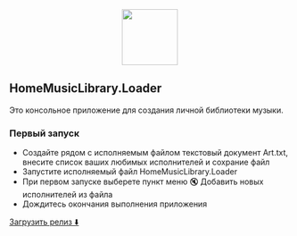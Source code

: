 <div align="center">
	<img src="https://media.giphy.com/media/xTiTnnnWvRXTeXx3wc/giphy.gif" width="100"/>
</div>

## HomeMusicLibrary.Loader
Это консольное приложение для создания личной библиотеки музыки. 

### Первый запуск 
* Создайте рядом с исполняемым файлом текстовый документ Art.txt, внесите список ваших любимых исполнителей и сохрание файл
* Запустите исполняемый файл HomeMusicLibrary.Loader
* При первом запуске выберете пункт меню 🔇 Добавить новых исполнителей из файла
* Дождитесь окончания выполнения приложения

[Загрузить релиз ⬇️](http://192.168.1.201:3003/Dmitriy/HomeMusicLibrary.Loader/releases)


